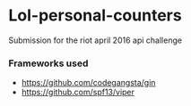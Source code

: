 # Lol-personal-counters
Submission for the riot april 2016 api challenge

### Frameworks used
- https://github.com/codegangsta/gin
- https://github.com/spf13/viper
